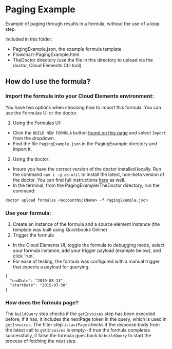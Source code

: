 # Paging Example
Example of paging through results in a formula, without the use of a loop step.

Included in this folder:
- PagingExample.json, the example formula template
- Flowchart-PagingExample.html
- TheDoctor directory (use the file in this directory to upload via the doctor, Cloud Elements CLI tool)

## How do I use the formula?
### Import the formula into your Cloud Elements environment:
You have two options when choosing how to import this formula. You can use the Formulas UI or the doctor.
1. Using the Formulas UI:
  * Click the `BUILD NEW FORMULA` button [found on this page](https://my-staging.cloudelements.io/formulas) and select `Import` from the dropdown.
  * Find the file `PagingExample.json` in the PagingExample directory and import it.
2. Using the doctor:
  * Insure you have the correct version of the doctor installed locally. Run the command `npm i -g ce-util` to install the latest, non-beta version of the doctor. You can find full instructions [here](https://www.npmjs.com/package/ce-util/v/2.2.5) as well.
  * In the terminal, from the PagingExample/TheDoctor directory, run the command:
  ```
  doctor upload formulas <accountNickName> -f PagingExample.json
  ```
 
### Use your formula:
1. Create an instance of the formula and a source element instance (the template was built using Quickbooks Online)
2. Trigger the formula
  * In the Cloud Elements UI, toggle the formula to debugging mode, select your formula instance, add your trigger payload (example below), and click 'run'.
  * For ease of testing, the formula was configured with a manual trigger that expects a payload for querying:
  ```
  {
    "endDate": "2019-08-13",
    "startDate": "2015-07-30"
  }
  ```

### How does the formula page?
The `buildQuery` step checks if the `getInvoices` step has been executed before, if it has, it includes the nextPage token in the query, which is used in `getInvoices`.  The filter step `isLastPage` checks if the response body from the latest call to `getInvoices` is empty--if true the formula completes successfully, if false the formula goes back to `buildQuery` to start the process of fetching the next step.